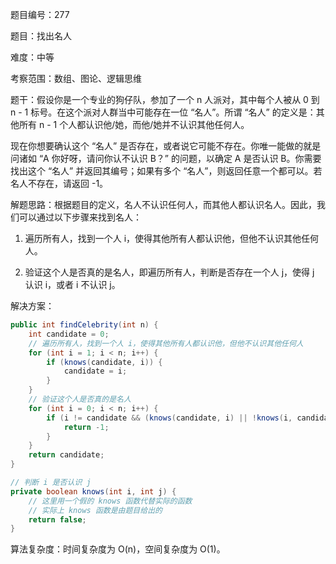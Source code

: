 题目编号：277

题目：找出名人

难度：中等

考察范围：数组、图论、逻辑思维

题干：假设你是一个专业的狗仔队，参加了一个 n 人派对，其中每个人被从 0 到 n - 1 标号。在这个派对人群当中可能存在一位 “名人”。所谓 “名人” 的定义是：其他所有 n - 1 个人都认识他/她，而他/她并不认识其他任何人。

现在你想要确认这个 “名人” 是否存在，或者说它可能不存在。你唯一能做的就是问诸如 “A 你好呀，请问你认不认识 B？” 的问题，以确定 A 是否认识 B。你需要找出这个 “名人” 并返回其编号；如果有多个 “名人”，则返回任意一个都可以。若名人不存在，请返回 -1。

解题思路：根据题目的定义，名人不认识任何人，而其他人都认识名人。因此，我们可以通过以下步骤来找到名人：

1. 遍历所有人，找到一个人 i，使得其他所有人都认识他，但他不认识其他任何人。

2. 验证这个人是否真的是名人，即遍历所有人，判断是否存在一个人 j，使得 j 认识 i，或者 i 不认识 j。

解决方案：

```java
public int findCelebrity(int n) {
    int candidate = 0;
    // 遍历所有人，找到一个人 i，使得其他所有人都认识他，但他不认识其他任何人
    for (int i = 1; i < n; i++) {
        if (knows(candidate, i)) {
            candidate = i;
        }
    }
    // 验证这个人是否真的是名人
    for (int i = 0; i < n; i++) {
        if (i != candidate && (knows(candidate, i) || !knows(i, candidate))) {
            return -1;
        }
    }
    return candidate;
}

// 判断 i 是否认识 j
private boolean knows(int i, int j) {
    // 这里用一个假的 knows 函数代替实际的函数
    // 实际上 knows 函数是由题目给出的
    return false;
}
```

算法复杂度：时间复杂度为 O(n)，空间复杂度为 O(1)。